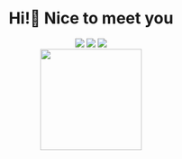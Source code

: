 <h1 align="center"> Hi!👋 Nice to meet you </h1>

<div align="center">
<a href="https://gitlab.com/joicepassos" alt="gitlab" target="_blank">
<a href="https://instagram.com/joice_passsos" target="_blank"><img src="https://img.shields.io/badge/-Instagram-%23E4405F?style=for-the-badge&logo=instagram&logoColor=white" target="_blank"></a>
<a href = "mailto:joicepassos72@gmail.com"><img src="https://img.shields.io/badge/Gmail-D14836?style=for-the-badge&logo=gmail&logoColor=white" target="_blank"></a>
<a href="https://www.linkedin.com/in/jfpassos" target="_blank"><img src="https://img.shields.io/badge/-LinkedIn-%230077B5?style=for-the-badge&logo=linkedin&logoColor=white" target="_blank"></a>   
</div>
                      
<div align="center">
<a href="https://github.com/seu-usuário-aqui">
<img height="180em" src="https://github-readme-stats.vercel.app/api/top-langs/?username=joicepassos&layout=compact&langs_count=7&theme=dracula"/>
<!-- <img height="180em" src="https://github-readme-stats.vercel.app/api?username=joicepassos&show_icons=true&theme=dracula&include_all_commits=true&count_private=true"/> -->
</div>
  
<img href="https://c.tenor.com/_DOBjnGspYAAAAAC/code-coding.gif" alt=""/>

